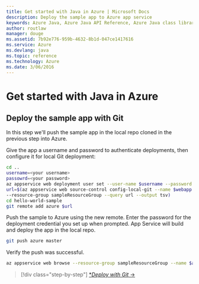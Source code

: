 ```yaml
---
title: Get started with Java in Azure | Microsoft Docs
description: Deploy the sample app to Azure app service
keywords: Azure Java, Azure Java API Reference, Azure Java class library, Azure SDK
author: routlaw
manager: douge
ms.assetid: 7b92e776-959b-4632-8b1d-047ce1417616
ms.service: Azure
ms.devlang: java
ms.topic: reference
ms.technology: Azure
ms.date: 3/06/2016
---
```


# Get started with Java in Azure

## Deploy the sample app with Git

In this step we'll push the sample app in the local repo cloned in the previous step into Azure. 

Give the app a username and password to authenticate deployments, then configure it for local Git deployment:

```bash
cd ..
username=<your username>
passowrd=<your password>
az appservice web deployment user set --user-name $username --password $password
url=$(az appservice web source-control config-local-git --name $webapp \
--resource-group sampleResourceGroup --query url --output tsv)
cd hello-world-sample
git remote add azure $url
```

Push the sample to Azure using the new remote. Enter the password for the deployment credential you set up when prompted. App Service will build and deploy the app in the local repo.

```bash
git push azure master
```

Verify the push was successful.

```bash
az appservice web browse --resource-group sampleResourceGroup --name $appname
```

>[!div class="step-by-step"]
[**Deploy with Git* &rarr;](get-started-deploy.md)